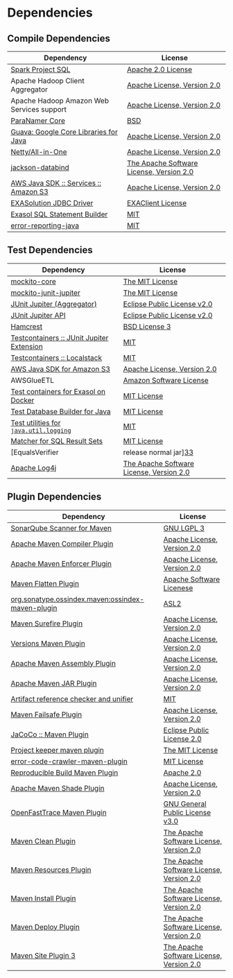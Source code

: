 <!-- @formatter:off -->
# Dependencies

## Compile Dependencies

| Dependency                                  | License                                       |
| ------------------------------------------- | --------------------------------------------- |
| [Spark Project SQL][0]                      | [Apache 2.0 License][1]                       |
| Apache Hadoop Client Aggregator             | [Apache License, Version 2.0][2]              |
| Apache Hadoop Amazon Web Services support   | [Apache License, Version 2.0][2]              |
| [ParaNamer Core][3]                         | [BSD][4]                                      |
| [Guava: Google Core Libraries for Java][5]  | [Apache License, Version 2.0][6]              |
| [Netty/All-in-One][7]                       | [Apache License, Version 2.0][8]              |
| [jackson-databind][9]                       | [The Apache Software License, Version 2.0][6] |
| [AWS Java SDK :: Services :: Amazon S3][10] | [Apache License, Version 2.0][11]             |
| [EXASolution JDBC Driver][12]               | [EXAClient License][13]                       |
| [Exasol SQL Statement Builder][14]          | [MIT][15]                                     |
| [error-reporting-java][16]                  | [MIT][15]                                     |

## Test Dependencies

| Dependency                                      | License                                       |
| ----------------------------------------------- | --------------------------------------------- |
| [mockito-core][17]                              | [The MIT License][18]                         |
| [mockito-junit-jupiter][17]                     | [The MIT License][18]                         |
| [JUnit Jupiter (Aggregator)][19]                | [Eclipse Public License v2.0][20]             |
| [JUnit Jupiter API][19]                         | [Eclipse Public License v2.0][20]             |
| [Hamcrest][21]                                  | [BSD License 3][22]                           |
| [Testcontainers :: JUnit Jupiter Extension][23] | [MIT][24]                                     |
| [Testcontainers :: Localstack][23]              | [MIT][24]                                     |
| [AWS Java SDK for Amazon S3][10]                | [Apache License, Version 2.0][11]             |
| AWSGlueETL                                      | [Amazon Software License][25]                 |
| [Test containers for Exasol on Docker][26]      | [MIT License][27]                             |
| [Test Database Builder for Java][28]            | [MIT License][29]                             |
| [Test utilities for `java.util.logging`][30]    | [MIT][15]                                     |
| [Matcher for SQL Result Sets][31]               | [MIT License][32]                             |
| [EqualsVerifier | release normal jar][33]       | [Apache License, Version 2.0][2]              |
| [Apache Log4j][34]                              | [The Apache Software License, Version 2.0][6] |

## Plugin Dependencies

| Dependency                                              | License                                       |
| ------------------------------------------------------- | --------------------------------------------- |
| [SonarQube Scanner for Maven][35]                       | [GNU LGPL 3][36]                              |
| [Apache Maven Compiler Plugin][37]                      | [Apache License, Version 2.0][2]              |
| [Apache Maven Enforcer Plugin][38]                      | [Apache License, Version 2.0][2]              |
| [Maven Flatten Plugin][39]                              | [Apache Software Licenese][6]                 |
| [org.sonatype.ossindex.maven:ossindex-maven-plugin][40] | [ASL2][6]                                     |
| [Maven Surefire Plugin][41]                             | [Apache License, Version 2.0][2]              |
| [Versions Maven Plugin][42]                             | [Apache License, Version 2.0][2]              |
| [Apache Maven Assembly Plugin][43]                      | [Apache License, Version 2.0][2]              |
| [Apache Maven JAR Plugin][44]                           | [Apache License, Version 2.0][2]              |
| [Artifact reference checker and unifier][45]            | [MIT][15]                                     |
| [Maven Failsafe Plugin][46]                             | [Apache License, Version 2.0][2]              |
| [JaCoCo :: Maven Plugin][47]                            | [Eclipse Public License 2.0][48]              |
| [Project keeper maven plugin][49]                       | [The MIT License][50]                         |
| [error-code-crawler-maven-plugin][51]                   | [MIT License][52]                             |
| [Reproducible Build Maven Plugin][53]                   | [Apache 2.0][6]                               |
| [Apache Maven Shade Plugin][54]                         | [Apache License, Version 2.0][2]              |
| [OpenFastTrace Maven Plugin][55]                        | [GNU General Public License v3.0][56]         |
| [Maven Clean Plugin][57]                                | [The Apache Software License, Version 2.0][6] |
| [Maven Resources Plugin][58]                            | [The Apache Software License, Version 2.0][6] |
| [Maven Install Plugin][59]                              | [The Apache Software License, Version 2.0][6] |
| [Maven Deploy Plugin][60]                               | [The Apache Software License, Version 2.0][6] |
| [Maven Site Plugin 3][61]                               | [The Apache Software License, Version 2.0][6] |

[0]: http://spark.apache.org/
[1]: http://www.apache.org/licenses/LICENSE-2.0.html
[2]: https://www.apache.org/licenses/LICENSE-2.0.txt
[3]: https://github.com/paul-hammant/paranamer
[4]: LICENSE
[5]: https://github.com/google/guava
[6]: http://www.apache.org/licenses/LICENSE-2.0.txt
[7]: https://netty.io
[8]: https://www.apache.org/licenses/LICENSE-2.0
[9]: http://github.com/FasterXML/jackson
[10]: https://aws.amazon.com/sdkforjava
[11]: https://aws.amazon.com/apache2.0
[12]: http://www.exasol.com
[13]: https://docs.exasol.com/connect_exasol/drivers/jdbc.htm
[14]: https://github.com/exasol/sql-statement-builder
[15]: https://opensource.org/licenses/MIT
[16]: https://github.com/exasol/error-reporting-java
[17]: https://github.com/mockito/mockito
[18]: https://github.com/mockito/mockito/blob/main/LICENSE
[19]: https://junit.org/junit5/
[20]: https://www.eclipse.org/legal/epl-v20.html
[21]: http://hamcrest.org/JavaHamcrest/
[22]: http://opensource.org/licenses/BSD-3-Clause
[23]: https://testcontainers.org
[24]: http://opensource.org/licenses/MIT
[25]: http://aws.amazon.com/asl/
[26]: https://github.com/exasol/exasol-testcontainers/
[27]: https://github.com/exasol/exasol-testcontainers/blob/main/LICENSE
[28]: https://github.com/exasol/test-db-builder-java/
[29]: https://github.com/exasol/test-db-builder-java/blob/main/LICENSE
[30]: https://github.com/exasol/java-util-logging-testing/
[31]: https://github.com/exasol/hamcrest-resultset-matcher/
[32]: https://github.com/exasol/hamcrest-resultset-matcher/blob/main/LICENSE
[33]: https://www.jqno.nl/equalsverifier
[34]: http://logging.apache.org/log4j/1.2/
[35]: http://sonarsource.github.io/sonar-scanner-maven/
[36]: http://www.gnu.org/licenses/lgpl.txt
[37]: https://maven.apache.org/plugins/maven-compiler-plugin/
[38]: https://maven.apache.org/enforcer/maven-enforcer-plugin/
[39]: https://www.mojohaus.org/flatten-maven-plugin
[40]: https://sonatype.github.io/ossindex-maven/maven-plugin/
[41]: https://maven.apache.org/surefire/maven-surefire-plugin/
[42]: http://www.mojohaus.org/versions-maven-plugin/
[43]: https://maven.apache.org/plugins/maven-assembly-plugin/
[44]: https://maven.apache.org/plugins/maven-jar-plugin/
[45]: https://github.com/exasol/artifact-reference-checker-maven-plugin
[46]: https://maven.apache.org/surefire/maven-failsafe-plugin/
[47]: https://www.jacoco.org/jacoco/trunk/doc/maven.html
[48]: https://www.eclipse.org/legal/epl-2.0/
[49]: https://github.com/exasol/project-keeper/
[50]: https://github.com/exasol/project-keeper/blob/main/LICENSE
[51]: https://github.com/exasol/error-code-crawler-maven-plugin/
[52]: https://github.com/exasol/error-code-crawler-maven-plugin/blob/main/LICENSE
[53]: http://zlika.github.io/reproducible-build-maven-plugin
[54]: https://maven.apache.org/plugins/maven-shade-plugin/
[55]: https://github.com/itsallcode/openfasttrace-maven-plugin
[56]: https://www.gnu.org/licenses/gpl-3.0.html
[57]: http://maven.apache.org/plugins/maven-clean-plugin/
[58]: http://maven.apache.org/plugins/maven-resources-plugin/
[59]: http://maven.apache.org/plugins/maven-install-plugin/
[60]: http://maven.apache.org/plugins/maven-deploy-plugin/
[61]: http://maven.apache.org/plugins/maven-site-plugin/
